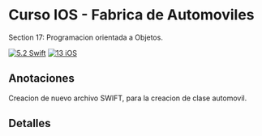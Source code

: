 # Curso IOS - Fabrica de Automoviles

Section 17: Programacion orientada a Objetos.

[![5.2 Swift](https://img.shields.io/badge/Swift-5.2-green.svg)](https://github.com/Naereen/badges)
[![13 iOS](https://img.shields.io/badge/iOS-13x+-blue.svg)](https://github.com/Naereen/badges)

## Anotaciones
Creacion de nuevo archivo SWIFT, para la creacion de clase automovil.


## Detalles


